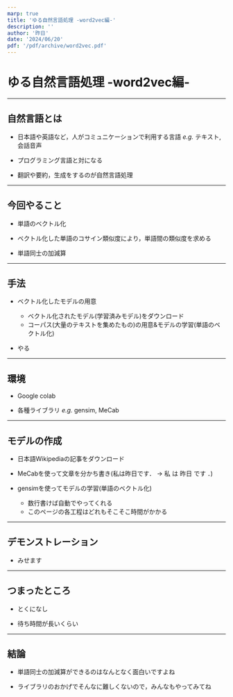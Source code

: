 ```yaml
---
marp: true
title: 'ゆる自然言語処理 -word2vec編-'
description: ''
author: '昨日'
date: '2024/06/20'
pdf: '/pdf/archive/word2vec.pdf'
---
```

# ゆる自然言語処理 -word2vec編-
---
## 自然言語とは
- 日本語や英語など，人がコミュニケーションで利用する言語
_e.g._ テキスト, 会話音声

- プログラミング言語と対になる

- 翻訳や要約，生成をするのが自然言語処理
---
## 今回やること
- 単語のベクトル化

- ベクトル化した単語のコサイン類似度により，単語間の類似度を求める

- 単語同士の加減算
---
## 手法
- ベクトル化したモデルの用意
    - ベクトル化されたモデル(学習済みモデル)をダウンロード
    - コーパス(大量のテキストを集めたもの)の用意&モデルの学習(単語のベクトル化)

- やる
---
## 環境
- Google colab

- 各種ライブラリ
_e.g._ gensim, MeCab
---
## モデルの作成
- 日本語Wikipediaの記事をダウンロード

- MeCabを使って文章を分かち書き(私は昨日です． -> 私 は 昨日 です ．)

- gensimを使ってモデルの学習(単語のベクトル化)
    - 数行書けば自動でやってくれる
    - このページの各工程はどれもそこそこ時間がかかる
---
## デモンストレーション
- みせます
---
## つまったところ
- とくになし

- 待ち時間が長いくらい
---
## 結論
- 単語同士の加減算ができるのはなんとなく面白いですよね

- ライブラリのおかげでそんなに難しくないので，みんなもやってみてね